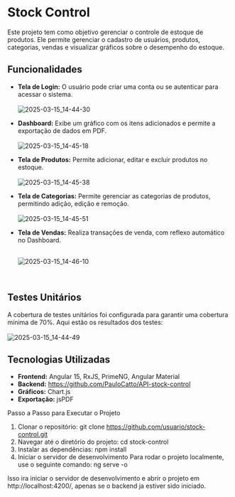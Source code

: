 # Stock Control

Este projeto tem como objetivo gerenciar o controle de estoque de produtos. Ele permite gerenciar o cadastro de usuários, produtos, categorias, vendas e visualizar gráficos sobre o desempenho do estoque.

## **Funcionalidades**

- **Tela de Login:** O usuário pode criar uma conta ou se autenticar para acessar o sistema.
  <br>
  <br>
  ![2025-03-15_14-44-30](https://github.com/user-attachments/assets/5a4356ad-9afc-497b-ae07-3800492c8b79)
  <br>
- **Dashboard:** Exibe um gráfico com os itens adicionados e permite a exportação de dados em PDF.
  <br>
  <br>
  ![2025-03-15_14-45-18](https://github.com/user-attachments/assets/38a0fde8-ec4d-43bb-b473-ac2dca8fe0b1)
  <br>
- **Tela de Produtos:** Permite adicionar, editar e excluir produtos no estoque.
  <br>
  <br>
  ![2025-03-15_14-45-38](https://github.com/user-attachments/assets/2b1f5714-dc83-4ff8-9530-45e95d9093cf)
  <br>
- **Tela de Categorias:** Permite gerenciar as categorias de produtos, permitindo adição, edição e remoção.
  <br>
  <br>
  ![2025-03-15_14-45-51](https://github.com/user-attachments/assets/e80fab66-fe7a-49e3-b2e0-d67bcfb7b8f5)
  <br>
- **Tela de Vendas:** Realiza transações de venda, com reflexo automático no Dashboard.
  <br>
  <br>
  
  ![2025-03-15_14-46-10](https://github.com/user-attachments/assets/51578570-e7b4-4827-8923-bfc1ffe5d2a2)

  <br>

## **Testes Unitários**

A cobertura de testes unitários foi configurada para garantir uma cobertura mínima de 70%. Aqui estão os resultados dos testes:
<br>
<br>
![2025-03-15_14-44-49](https://github.com/user-attachments/assets/b571ac52-a294-4b09-8981-b47e96a4cd39)
<br>

## **Tecnologias Utilizadas**

- **Frontend:** Angular 15, RxJS, PrimeNG, Angular Material
- **Backend:** https://github.com/PauloCatto/API-stock-control
- **Gráficos:** Chart.js
- **Exportação:** jsPDF

Passo a Passo para Executar o Projeto
1. Clonar o repositório: git clone https://github.com/usuario/stock-control.git
2. Navegar até o diretório do projeto: cd stock-control
3. Instalar as dependências: npm install
4. Iniciar o servidor de desenvolvimento
Para rodar o projeto localmente, use o seguinte comando: ng serve -o

Isso ira iniciar o servidor de desenvolvimento e abrir o projeto em http://localhost:4200/, apenas se o backend ja estiver sido iniciado.
